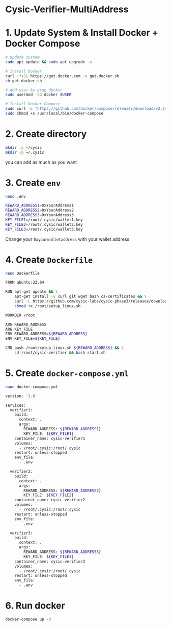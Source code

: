 # Cysic-Verifier-MultiAddress

# 1. Update System & Install Docker + Docker Compose
```bash
# Update system
sudo apt update && sudo apt upgrade -y

# Install Docker
curl -fsSL https://get.docker.com -o get-docker.sh
sh get-docker.sh

# Add user ke grup docker
sudo usermod -aG docker $USER

# Install Docker Compose
sudo curl -L "https://github.com/docker/compose/releases/download/v2.24.7/docker-compose-$(uname -s)-$(uname -m)" -o /usr/local/bin/docker-compose
sudo chmod +x /usr/local/bin/docker-compose
```

# 2. Create directory
```bash
mkdir -p ~/cysic
mkdir -p ~/.cysic
```
you can add as much as you want

# 3. Create `env`
```bash
nano .env
```
```bash
REWARD_ADDRESS1=0xYourAddress1
REWARD_ADDRESS2=0xYourAddress2
REWARD_ADDRESS3=0xYourAddress3
KEY_FILE1=/root/.cysic/wallet1.key
KEY_FILE2=/root/.cysic/wallet2.key
KEY_FILE3=/root/.cysic/wallet3.key
```
Change your `0xyourwalletaddress` with your wallet address

# 4. Create `Dockerfile`
```bash
nano Dockerfile
```
```bash
FROM ubuntu:22.04

RUN apt-get update && \
    apt-get install -y curl git wget bash ca-certificates && \
    curl -L https://github.com/cysic-labs/cysic-phase3/releases/download/v1.0.0/setup_linux.sh -o /root/setup_linux.sh && \
    chmod +x /root/setup_linux.sh

WORKDIR /root

ARG REWARD_ADDRESS
ARG KEY_FILE
ENV REWARD_ADDRESS=${REWARD_ADDRESS}
ENV KEY_FILE=${KEY_FILE}

CMD bash /root/setup_linux.sh ${REWARD_ADDRESS} && \
    cd /root/cysic-verifier && bash start.sh
```

# 5. Create `docker-compose.yml`
```bash
nano docker-compose.yml
```
```bash
version: '3.8'

services:
  verifier1:
    build:
      context: .
      args:
        REWARD_ADDRESS: ${REWARD_ADDRESS1}
        KEY_FILE: ${KEY_FILE1}
    container_name: cysic-verifier1
    volumes:
      - /root/.cysic:/root/.cysic
    restart: unless-stopped
    env_file:
      - .env

  verifier2:
    build:
      context: .
      args:
        REWARD_ADDRESS: ${REWARD_ADDRESS2}
        KEY_FILE: ${KEY_FILE2}
    container_name: cysic-verifier2
    volumes:
      - /root/.cysic:/root/.cysic
    restart: unless-stopped
    env_file:
      - .env

  verifier3:
    build:
      context: .
      args:
        REWARD_ADDRESS: ${REWARD_ADDRESS3}
        KEY_FILE: ${KEY_FILE3}
    container_name: cysic-verifier3
    volumes:
      - /root/.cysic:/root/.cysic
    restart: unless-stopped
    env_file:
      - .env
```

# 6. Run docker
```bash
docker-compose up -d
```
